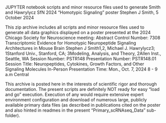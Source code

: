 JUPYTER notebook scripts and minor resource files used to generate Smith and Hawrylycz SfN 2024 “Homotypic Signaling” poster 
Stephen J Smith, 5 October 2024

This zip archive includes all scripts and minor resource files used to generate all data graphics displayed on a poster presented at the 2024 Chicago Society for Neuroscience meeting:
Abstract Control Number: 7308
Transcriptomic Evidence for Homotypic Neuropeptide Signaling Architectures in Mouse Brain
Stephen J Smith1,2, Michael J. Hawrylycz3;
1Stanford Univ., Stanford, CA; 3Modeling, Analysis, and Theory, 2Allen Inst., Seattle, WA
Session Number: PSTR148
Presentation Number: PSTR148.01
Session Title: Neuropeptides, Cytokines, Growth Factors, and Other Signaling Molecules
In-Person Presentation Time: Mon., Oct. 7, 2024 8 - 9 a.m Central

This archive is posted here in the interests of scientific rigor and thorough documentation. The present scripts are definitely NOT ready for easy “load and go” execution. Execution of any would require extensive expert environment configuration and download of numerous large, publicly available primary data files (as described in publications cited on the poster and also hinted in readmes in the present “Primary_scRNAseq_Data” sub-folder).

